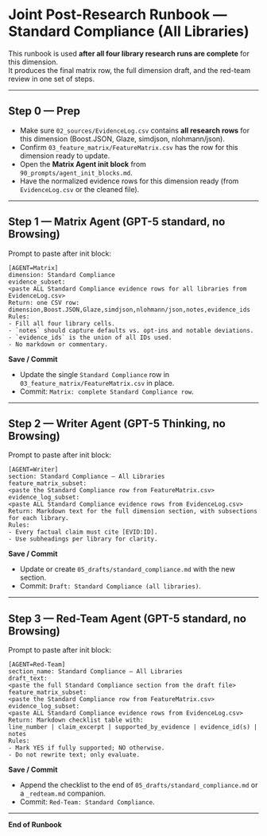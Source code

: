 # Joint Post-Research Runbook — Standard Compliance (All Libraries)

This runbook is used **after all four library research runs are complete** for this dimension.  
It produces the final matrix row, the full dimension draft, and the red-team review in one set of steps.

---

## Step 0 — Prep
- Make sure `02_sources/EvidenceLog.csv` contains **all research rows** for this dimension (Boost.JSON, Glaze, simdjson, nlohmann/json).
- Confirm `03_feature_matrix/FeatureMatrix.csv` has the row for this dimension ready to update.
- Open the **Matrix Agent init block** from `90_prompts/agent_init_blocks.md`.
- Have the normalized evidence rows for this dimension ready (from `EvidenceLog.csv` or the cleaned file).

---

## Step 1 — Matrix Agent (GPT-5 standard, no Browsing)
Prompt to paste after init block:
```
[AGENT=Matrix]
dimension: Standard Compliance
evidence_subset:
<paste ALL Standard Compliance evidence rows for all libraries from EvidenceLog.csv>
Return: one CSV row:
dimension,Boost.JSON,Glaze,simdjson,nlohmann/json,notes,evidence_ids
Rules:
- Fill all four library cells.
- `notes` should capture defaults vs. opt-ins and notable deviations.
- `evidence_ids` is the union of all IDs used.
- No markdown or commentary.
```

**Save / Commit**
- Update the single `Standard Compliance` row in `03_feature_matrix/FeatureMatrix.csv` in place.
- Commit: `Matrix: complete Standard Compliance row`.

---

## Step 2 — Writer Agent (GPT-5 Thinking, no Browsing)
Prompt to paste after init block:
```
[AGENT=Writer]
section: Standard Compliance — All Libraries
feature_matrix_subset:
<paste the Standard Compliance row from FeatureMatrix.csv>
evidence_log_subset:
<paste ALL Standard Compliance evidence rows from EvidenceLog.csv>
Return: Markdown text for the full dimension section, with subsections for each library.
Rules:
- Every factual claim must cite [EVID:ID].
- Use subheadings per library for clarity.
```

**Save / Commit**
- Update or create `05_drafts/standard_compliance.md` with the new section.
- Commit: `Draft: Standard Compliance (all libraries)`.

---

## Step 3 — Red-Team Agent (GPT-5 standard, no Browsing)
Prompt to paste after init block:
```
[AGENT=Red-Team]
section_name: Standard Compliance — All Libraries
draft_text:
<paste the full Standard Compliance section from the draft file>
feature_matrix_subset:
<paste the Standard Compliance row from FeatureMatrix.csv>
evidence_log_subset:
<paste ALL Standard Compliance evidence rows from EvidenceLog.csv>
Return: Markdown checklist table with:
line_number | claim_excerpt | supported_by_evidence | evidence_id(s) | notes
Rules:
- Mark YES if fully supported; NO otherwise.
- Do not rewrite text; only evaluate.
```

**Save / Commit**
- Append the checklist to the end of `05_drafts/standard_compliance.md` or a `_redteam.md` companion.
- Commit: `Red-Team: Standard Compliance`.

---

**End of Runbook**

